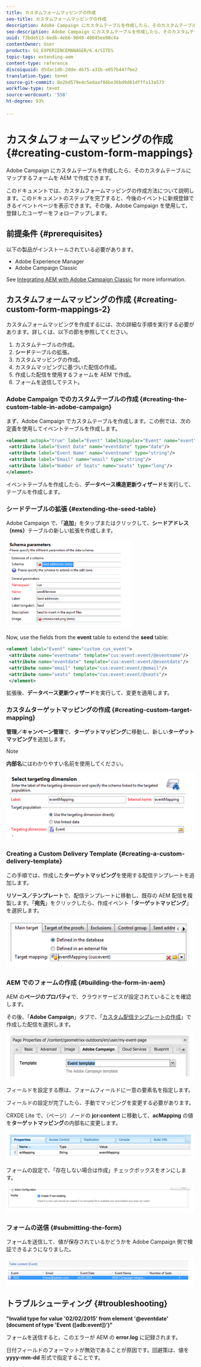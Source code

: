 ```yaml
---
title: カスタムフォームマッピングの作成
seo-title: カスタムフォームマッピングの作成
description: Adobe Campaign にカスタムテーブルを作成したら、そのカスタムテーブルにマップするフォームを AEM で作成できます
seo-description: Adobe Campaign にカスタムテーブルを作成したら、そのカスタムテーブルにマップするフォームを AEM で作成できます
uuid: f3bde513-6edb-4eb6-9048-40045ee08c4a
contentOwner: User
products: SG_EXPERIENCEMANAGER/6.4/SITES
topic-tags: extending-aem
content-type: reference
discoiquuid: d5dac1db-2dde-4b75-a31b-e057b447f6e2
translation-type: tm+mt
source-git-commit: 8e2bd579e4c5edaaf86be36bd9d81dfffa13a573
workflow-type: tm+mt
source-wordcount: '558'
ht-degree: 93%

---
```



# カスタムフォームマッピングの作成{#creating-custom-form-mappings}

Adobe Campaign にカスタムテーブルを作成したら、そのカスタムテーブルにマップするフォームを AEM で作成できます。

このドキュメントでは、カスタムフォームマッピングの作成方法について説明します。このドキュメントのステップを完了すると、今後のイベントに新規登録できるイベントページを表示できます。その後、Adobe Campaign を使用して、登録したユーザーをフォローアップします。

## 前提条件 {#prerequisites}

以下の製品がインストールされている必要があります。

* Adobe Experience Manager
* Adobe Campaign Classic

See [Integrating AEM with Adobe Campaign Classic](/help/sites-administering/campaignonpremise.md) for more information.

## カスタムフォームマッピングの作成 {#creating-custom-form-mappings-2}

カスタムフォームマッピングを作成するには、次の詳細な手順を実行する必要があります。詳しくは、以下の節を参照してください。

1. カスタムテーブルの作成。
1. **シード**&#x200B;テーブルの拡張。
1. カスタムマッピングの作成。
1. カスタムマッピングに基づいた配信の作成。
1. 作成した配信を使用するフォームを AEM で作成。
1. フォームを送信してテスト。

### Adobe Campaign でのカスタムテーブルの作成 {#creating-the-custom-table-in-adobe-campaign}

まず、Adobe Campaign でカスタムテーブルを作成します。この例では、次の定義を使用してイベントテーブルを作成します。

```xml
<element autopk="true" label="Event" labelSingular="Event" name="event">
 <attribute label="Event Date" name="eventdate" type="date"/>
 <attribute label="Event Name" name="eventname" type="string"/>
 <attribute label="Email" name="email" type="string"/>
 <attribute label="Number of Seats" name="seats" type="long"/>
</element>
```

イベントテーブルを作成したら、**データベース構造更新ウィザード**&#x200B;を実行して、テーブルを作成します。

### シードテーブルの拡張 {#extending-the-seed-table}

Adobe Campaign で、「**追加**」をタップまたはクリックして、**シードアドレス（nms）**&#x200B;テーブルの新しい拡張を作成します。

![chlimage_1-194](assets/chlimage_1-194.png)

Now, use the fields from the **event** table to extend the **seed** table:

```xml
<element label="Event" name="custom_cus_event">
 <attribute name="eventname" template="cus:event:event/@eventname"/>
 <attribute name="eventdate" template="cus:event:event/@eventdate"/>
 <attribute name="email" template="cus:event:event/@email"/>
 <attribute name="seats" template="cus:event:event/@seats"/>
 </element>
```

拡張後、**データベース更新ウィザード**&#x200B;を実行して、変更を適用します。

### カスタムターゲットマッピングの作成 {#creating-custom-target-mapping}

**管理／キャンペーン管理**&#x200B;で、**ターゲットマッピング**&#x200B;に移動し、新しい&#x200B;**ターゲットマッピング**&#x200B;を追加します。

>[!NOTE]
>
>**内部名**&#x200B;にはわかりやすい名前を使用してください。

![chlimage_1-195](assets/chlimage_1-195.png)

### Creating a Custom Delivery Template {#creating-a-custom-delivery-template}

この手順では、作成した&#x200B;**ターゲットマッピング**&#x200B;を使用する配信テンプレートを追加します。

**リソース／テンプレート**&#x200B;で、配信テンプレートに移動し、既存の AEM 配信を複製します。「**宛先**」をクリックしたら、作成イベント「**ターゲットマッピング**」を選択します。

![chlimage_1-196](assets/chlimage_1-196.png)

### AEM でのフォームの作成 {#building-the-form-in-aem}

AEM の&#x200B;**ページのプロパティ**&#x200B;で、クラウドサービスが設定されていることを確認します。

その後、「**Adobe Campaign**」タブで、「[カスタム配信テンプレートの作成](#creating-a-custom-delivery-template)」で作成した配信を選択します。

![chlimage_1-197](assets/chlimage_1-197.png)

フィールドを設定する際は、フォームフィールドに一意の要素名を指定します。

フィールドの設定が完了したら、手動でマッピングを変更する必要があります。

CRXDE Lite で、（ページ）ノードの **jcr:content** に移動して、**acMapping** の値を&#x200B;**ターゲットマッピング**&#x200B;の内部名に変更します。

![chlimage_1-198](assets/chlimage_1-198.png)

フォームの設定で、「存在しない場合は作成」チェックボックスをオンにします。

![chlimage_1-199](assets/chlimage_1-199.png)

### フォームの送信 {#submitting-the-form}

フォームを送信して、値が保存されているかどうかを Adobe Campaign 側で検証できるようになりました。

![chlimage_1-200](assets/chlimage_1-200.png)

## トラブルシューティング {#troubleshooting}

**&quot;Invalid type for value &#39;02/02/2015&#39; from element &#39;@eventdate&#39; (document of type &#39;Event ([adb:event])&#39;)&quot;**

フォームを送信すると、このエラーが AEM の **error.log** に記録されます。

日付フィールドのフォーマットが無効であることが原因です。回避策は、値を **yyyy-mm-dd** 形式で指定することです。

